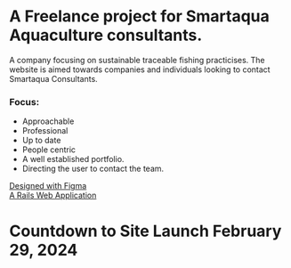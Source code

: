 
<!DOCTYPE html>
<html lang="en">
<head>
<meta charset="UTF-8">
<meta name="viewport" content="width=device-width, initial-scale=1.0">
<title>Countdown to February 29, 2024</title>
</head>
<body>

<h1>A Freelance project for Smartaqua Aquaculture consultants.</h1>
<p>A company focusing on sustainable traceable fishing practicises.
The website is aimed towards companies and individuals looking to contact Smartaqua Consultants.</p>

<h3>Focus:</h3>
<ul> 
<li>Approachable</li>
<li>Professional</li>
<li>Up to date</li>
<li>People centric</li>
<li>A well established portfolio.</li>
<li>Directing the user to contact the team.</li>
</ul>

<a href="https://www.figma.com/file/BeCOVA9uNoD9LXvsoXHam8/Smart-Aqua?type=design&node-id=6-4&mode=design&t=S2WC12dbDRdw920R-0">Designed with Figma </a> 
<br>
<a href="">A Rails Web Application</a>

<h1>Countdown to Site Launch February 29, 2024</h1>
<p id="countdown"></p>

<script>
// Set the date we're counting down to
var countDownDate = new Date("February 29, 2024 00:00:00").getTime();

var x = setInterval(function() {
  var now = new Date().getTime();
  var distance = countDownDate - now;
    
  var days = Math.floor(distance / (1000 * 60 * 60 * 24));
    
  document.getElementById("countdown").innerHTML = days + " days ";
    
  if (distance < 0) {
    clearInterval(x);
    document.getElementById("countdown").innerHTML = "EXPIRED";
  }
}, 86400000); // Update once per day (24 hours * 60 minutes * 60 seconds * 1000 milliseconds)

</script>
</body>
</html>
